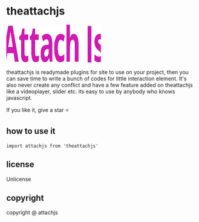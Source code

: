 # theattachjs

<img src='images/attachlogojs.svg' width='250px' height='100'>


theattachjs is readymade plugins for site to use on your project, then you can save time to write a bunch of codes for little interaction element. It's also never create any conflict and have a few feature added on theattachjs like a videoplayer, slider etc. its easy to use by anybody who knows javascript.

If you like it, give a star ⭐

## how to use it
    import attachjs from 'theattachjs'

## license
Unlicense

## copyright
copyright @ attachjs

